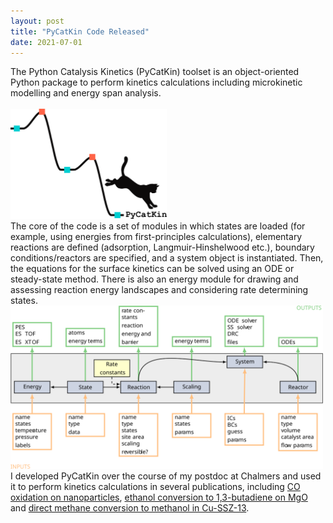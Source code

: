 ```yaml
---
layout: post
title: "PyCatKin Code Released"
date: 2021-07-01
---
```


<p align="justify">
 
  The Python Catalysis Kinetics (PyCatKin) toolset is an object-oriented Python package 
  to perform kinetics calculations including microkinetic modelling and energy span analysis.  
  <br/>
  <img src="/images/avatar.png" width="250"/>
  <br/>
  The core of the code is a set of modules in which states are loaded 
  (for example, using energies from first-principles calculations), 
  elementary reactions are defined (adsorption, Langmuir-Hinshelwood etc.), 
  boundary conditions/reactors are specified, and a system object is instantiated. 
  Then, the equations for the surface kinetics can be solved using an ODE or steady-state method. 
  There is also an energy module for drawing and assessing reaction energy landscapes 
  and considering rate determining states. 
  <br/>
  <img src="/images/code_layout.svg" width="500"/>
  <br/>
  I developed PyCatKin over the course of my postdoc at Chalmers and 
  used it to perform kinetics calculations in several publications, including 
  <a href="https://pubs.acs.org/doi/10.1021/acsnano.1c01537">CO oxidation on nanoparticles</a>, 
  <a href="https://doi.org/10.26434/chemrxiv.13118420.v2">ethanol conversion to 1,3-butadiene on MgO</a> and 
  <a href="TBC">direct methane conversion to methanol in Cu-SSZ-13</a>.
</p>

<p>
  <br/>
  <br/>
</p>
